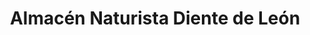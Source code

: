 ---
title: "Almacén Naturista Diente de León"
url: /neuquen/almacen-naturista-diente-de-leon/
shop: supermercado
---